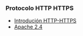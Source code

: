 ### Protocolo HTTP HTTPS

* [Introdución HTTP-HTTPS](./Thttp/httpd.md)
* [Apache 2.4](./Thttp/apache.md)
  